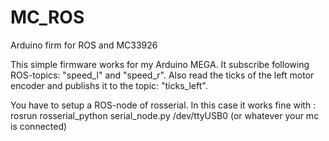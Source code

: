 # MC_ROS
Arduino firm for ROS and MC33926

This simple firmware works for my Arduino MEGA.
It subscribe following ROS-topics: "speed_l" and "speed_r".
Also read the ticks of the left motor encoder and publishs it to the topic: "ticks_left".

You have to setup a ROS-node of rosserial. In this case it works fine with :
rosrun rosserial_python serial_node.py /dev/ttyUSB0 (or whatever your mc is connected)


